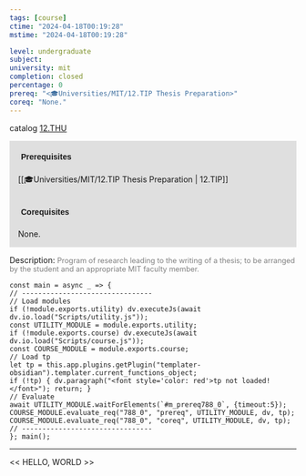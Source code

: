 ```yaml
---
tags: [course]
ctime: "2024-04-18T00:19:28"
mstime: "2024-04-18T00:19:28"

level: undergraduate
subject: 
university: mit
completion: closed
percentage: 0
prereq: "<🎓Universities/MIT/12.TIP Thesis Preparation>"
coreq: "None."
---
```


catalog [12.THU](http://student.mit.edu/catalog/m12a.html#12.THU)

<span style="display: block; padding: 15px; background-color: rgb(100, 100, 100, 0.2);"><font id="m_prereq788_0" style="display: block; font-family: Arial, sans-serif; font-weight: bold; padding: 5px">Prerequisites</font><br><span id="prereq788_0">[[🎓Universities/MIT/12.TIP Thesis Preparation | 12.TIP]]</span></span>
<span style="display: block; padding: 15px; background-color: rgb(100, 100, 100, 0.2);"><font id="m_coreq788_0" style="display: block; font-family: Arial, sans-serif; font-weight: bold; padding: 5px">Corequisites</font><br><span id="coreq788_0">None.</span></span>

<font style="">Description:</font>
<font style="color: grey; font-size: 0.8rem;">Program of research leading to the writing of a thesis; to be arranged by the student and an appropriate MIT faculty member.</font>

```dataviewjs
const main = async _ => {
// --------------------------------
// Load modules
if (!module.exports.utility) dv.executeJs(await dv.io.load("Scripts/utility.js"));
const UTILITY_MODULE = module.exports.utility;
if (!module.exports.course) dv.executeJs(await dv.io.load("Scripts/course.js"));
const COURSE_MODULE = module.exports.course;
// Load tp
let tp = this.app.plugins.getPlugin("templater-obsidian").templater.current_functions_object;
if (!tp) { dv.paragraph("<font style='color: red'>tp not loaded!</font>"); return; }
// Evaluate
await UTILITY_MODULE.waitForElements(`#m_prereq788_0`, {timeout:5});
COURSE_MODULE.evaluate_req("788_0", "prereq", UTILITY_MODULE, dv, tp);
COURSE_MODULE.evaluate_req("788_0", "coreq", UTILITY_MODULE, dv, tp);
// --------------------------------
}; main();
```

---

<< HELLO, WORLD >>
